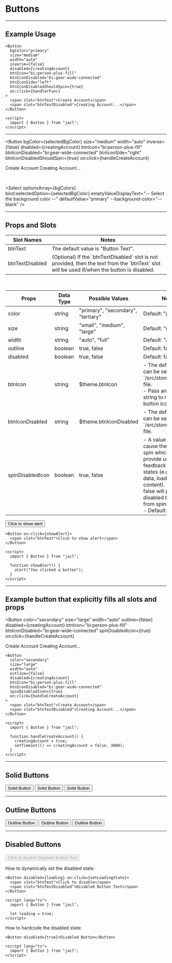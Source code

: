# Buttons

---

## Example Usage
```svelte
<Button
  bgColor="primary"
  size="medium"
  width="auto"
  inverse={false}
  disabled={creatingAccount}
  btnIcon="bi:person-plus-fill"
  btnIconDisabled="bi:gear-wide-connected"
  btnIconSide="left"
  btnIconDisabledShouldSpin={true}
  on:click={handlerFunc}
>
  <span slot="btnText">Create Account</span>
  <span slot="btnTextDisabled">Creating Account...</span>
</Button>

<script>
  import { Button } from "jacl";
</script>
```

---

<Button
  bgColor={selectedBgColor}
  size="medium"
  width="auto"
  inverse={false}
  disabled={creatingAccount}
  btnIcon="bi:person-plus-fill"
  btnIconDisabled="bi:gear-wide-connected"
  btnIconSide="right"
  btnIconDisabledShouldSpin={true}
  on:click={handleCreateAccount}
>
  <span slot="btnText">Create Account</span>
  <span slot="btnTextDisabled">Creating Account...</span>
</Button>

<br>

<Select
  optionsArray={bgColors}  
  bind:selectedOption={selectedBgColor}
  emptyValueDisplayText="-- Select the background color --"
  defaultValue="primary"
  --background-color="--black"
/>

---

## Props and Slots

<table>
  <thead>
    <tr>
      <th>Slot Names</th>
      <th>Notes</th>
    </tr>
  </thead>
  <tbody>
    <tr>
      <td>btnText</td>
      <td>The default value is "Button Text".</td>
    </tr>
    <tr>
      <td>btnTextDisabled</td>
      <td>(Optional) If the `btnTextDisabled` slot is not provided, then the text from the `btnText` slot will be used if/when the button is disabled.</td>
    </tr>
  </tbody>
</table>

<br>

<table>
  <thead>
    <tr>
      <th>Props</th>
      <th>Data Type</th>
      <th>Possible Values</th>
      <th>Notes</th>
    </tr>
  </thead>
  <tbody>
    <tr>
      <td>color</td>
      <td>string</td>
      <td>"primary", "secondary", "tertiary"</td>
      <td>Default: "primary"</td>
    </tr>
    <tr>
      <td>size</td>
      <td>string</td>
      <td>"small", "medium", "large"</td>
      <td>Default: "medium"</td>
    </tr>
    <tr>
      <td>width</td>
      <td>string</td>
      <td>"auto", "full"</td>
      <td>Default: "auto"</td>
    </tr>
    <tr>
      <td>outline</td>
      <td>boolean</td>
      <td>true, false</td>
      <td>Default: false</td>
    </tr>
    <tr>
      <td>disabled</td>
      <td>boolean</td>
      <td>true, false</td>
      <td>Default: false</td>
    </tr>
    <tr>
      <td>btnIcon</td>
      <td>string</td>
      <td>$theme.btnIcon</td>
      <td>- The default value can be set in the `/src/stores/theme.js` file.<br>- Pass an empty string to remove the button icon.</td>
    </tr>
    <tr>
      <td>btnIconDisabled</td>
      <td>string</td>
      <td>$theme.btnIconDisabled</td>
      <td>- The default value can be set in the `/src/stores/theme.js` file.</td>
    </tr>
    <tr>
      <td>spinDisabledIcon</td>
      <td>boolean</td>
      <td>true, false</td>
      <td>- A value of true will cause the icon to spin which would provide user feedback for loading states (e.g. saving data, loading page content). A value of false will prevent the disabled button icon from spinning.<br>- Default: true</td>
    </tr>
  </tbody>
</table>

<Button on:click={showAlert}>
  <span slot="btnText">Click to show alert</span>
</Button>

```svelte
<Button on:click={showAlert}>
  <span slot="btnText">Click to show alert</span>
</Button>

<script>
  import { Button } from "jacl";
  
  function showAlert() {
    alert("You clicked a button");
  }
</script>
```

<hr>

<h2>Example button that explicitly fills all slots and props</h2>

<Button
  color="secondary"
  size="large"
  width="auto"
  outline={false}
  disabled={creatingAccount}
  btnIcon="bi:person-plus-fill"
  btnIconDisabled="bi:gear-wide-connected"
  spinDisabledIcon={true}
  on:click={handleCreateAccount}
>
  <span slot="btnText">Create Account</span>
  <span slot="btnTextDisabled">Creating Account...</span>
</Button>

```svelte
<Button
  color="secondary"
  size="large"
  width="auto"
  outline={false}
  disabled={creatingAccount}
  btnIcon="bi:person-plus-fill"
  btnIconDisabled="bi:gear-wide-connected"
  spinDisabledIcon={true}
  on:click={handleCreateAccount}
>
  <span slot="btnText">Create Account</span>
  <span slot="btnTextDisabled">Creating Account...</span>
</Button>

<script>
  import { Button } from "jacl";

  function handleCreateAccount() {
    creatingAccount = true;
    setTimeout(() => creatingAccount = false, 3000);
  }
</script>
```

<hr>

<h2>Solid Buttons</h2>
<Button color="primary">Solid Button</Button>
<Button color="secondary">Solid Button</Button>
<Button color="tertiary">Solid Button</Button>

<hr>

<h2>Outline Buttons</h2>
<Button color="primary" outline={true}>Outline Button</Button>
<Button color="secondary" outline={true}>Outline Button</Button>
<Button color="tertiary" outline={true}>Outline Button</Button>

<hr>

<h2>Disabled Buttons</h2>
<!-- <Button disabled={loading}>
  <span slot="btnTextDisabled">Disabled Button Text</span>
</Button> -->

<!-- <Button disabled={loading} btnIcon="bi:check-circle" btnIcondisabled="bi:gear-wide" on:click={setLoadingState}> -->
<Button disabled={loading} on:click={setLoadingState}>
  <span slot="btnText">Click to disable</span>
  <span slot="btnTextDisabled">Disabled Button Text</span>
</Button>

<p>How to dynamically set the disabled state:</p>

```svelte
<Button disabled={loading} on:click={setLoadingState}>
  <span slot="btnText">Click to disable</span>
  <span slot="btnTextDisabled">Disabled Button Text</span>
</Button>

<script lang="ts">
  import { Button } from "jacl";

  let loading = true;
</script>
```

<p>How to hardcode the disabled state:</p>

```svelte
<Button disabled={true}>Disabled Button</Button>

<script lang="ts">
  import { Button } from "jacl";
</script>
```

<script lang="ts">
  import { Button, Select } from "$/lib";

  let creatingAccount = false;
  let loading = false;
  let bgColors = ["primary", "secondary", "tertiary"];
  let selectedBgColor = "";

  function showAlert() {
    alert("You clicked a button");
  }

  function handleCreateAccount() {
    creatingAccount = true;
    setTimeout(() => creatingAccount = false, 3000);
  }

  function setLoadingState() {
    console.log("Set Loading State");
  }
</script>
